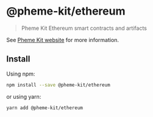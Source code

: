 # @pheme-kit/ethereum

> Pheme Kit Ethereum smart contracts and artifacts

See [Pheme Kit website](https://www.github.com/dcntrlzd/pheme-kit) for more information.

## Install

Using npm:

```sh
npm install --save @pheme-kit/ethereum
```

or using yarn:

```sh
yarn add @pheme-kit/ethereum
```
